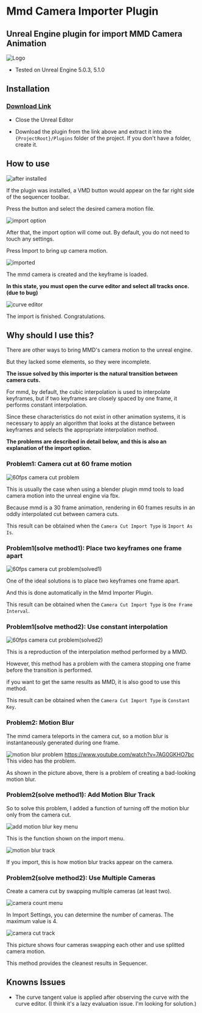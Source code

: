 # Mmd Camera Importer Plugin

## Unreal Engine plugin for import MMD Camera Animation

![Logo](Plugins/MMDCameraImporter/Resources/Icon128.png)

- Tested on Unreal Engine 5.0.3, 5.1.0

## Installation

### [Download Link](https://github.com/noname0310/UE-MMD-Camera-Importer/releases/download/v1.0.0/MMDCameraImporter_v1.0.0.zip)

- Close the Unreal Editor

- Download the plugin from the link above and extract it into the `{ProjectRoot}/Plugins` folder of the project. If you don't have a folder, create it.

## How to use

![after installed](docs/fig7.png)

If the plugin was installed, a VMD button would appear on the far right side of the sequencer toolbar.

Press the button and select the desired camera motion file.

![import option](docs/fig8.png)

After that, the import option will come out. By default, you do not need to touch any settings.

Press Import to bring up camera motion.

![imported](docs/fig9.png)

The mmd camera is created and the keyframe is loaded.

**In this state, you must open the curve editor and select all tracks once.(due to bug)**

![curve editor](docs/fig10.png)

The import is finished. Congratulations.

## Why should I use this?

There are other ways to bring MMD's camera motion to the unreal engine.

But they lacked some elements, so they were incomplete.

**The issue solved by this importer is the natural transition between camera cuts.**

For mmd, by default, the cubic interpolation is used to interpolate keyframes, but if two keyframes are closely spaced by one frame, it performs constant interpolation.

Since these characteristics do not exist in other animation systems, it is necessary to apply an algorithm that looks at the distance between keyframes and selects the appropriate interpolation method.

**The problems are described in detail below, and this is also an explanation of the import option.**

### Problem1: Camera cut at 60 frame motion

![60fps camera cut problem](docs/fig1.png)

This is usually the case when using a blender plugin mmd tools to load camera motion into the unreal engine via fbx.

Because mmd is a 30 frame animation, rendering in 60 frames results in an oddly interpolated cut between camera cuts.

This result can be obtained when the `Camera Cut Import Type` is `Import As Is`.

### Problem1(solve method1): Place two keyframes one frame apart

![60fps camera cut problem(solved1)](docs/fig2.png)

One of the ideal solutions is to place two keyframes one frame apart.

And this is done automatically in the Mmd Importer Plugin.

This result can be obtained when the `Camera Cut Import Type` is `One Frame Interval`.

### Problem1(solve method2): Use constant interpolation

![60fps camera cut problem(solved2)](docs/fig3.png)

This is a reproduction of the interpolation method performed by a MMD.

However, this method has a problem with the camera stopping one frame before the transition is performed.

if you want to get the same results as MMD, it is also good to use this method.

This result can be obtained when the `Camera Cut Import Type` is `Constant Key`.

### Problem2: Motion Blur

The mmd camera teleports in the camera cut, so a motion blur is instantaneously generated during one frame.

![motion blur problem](docs/fig4.png)
https://www.youtube.com/watch?v=7AG0GKHO7bc
This video has the problem.

As shown in the picture above, there is a problem of creating a bad-looking motion blur.

### Problem2(solve method1): Add Motion Blur Track

So to solve this problem, I added a function of turning off the motion blur only from the camera cut.

![add motion blur key menu](docs/fig5.png)

This is the function shown on the import menu.

![motion blur track](docs/fig6.png)

If you import, this is how motion blur tracks appear on the camera.

### Problem2(solve method2): Use Multiple Cameras

Create a camera cut by swapping multiple cameras (at least two).

![camera count menu](docs/fig11.png)

In Import Settings, you can determine the number of cameras. The maximum value is 4.

![camera cut track](docs/fig12.png)

This picture shows four cameras swapping each other and use splitted camera motion.

This method provides the cleanest results in Sequencer.

## Knowns Issues

- The curve tangent value is applied after observing the curve with the curve editor. (I think it's a lazy evaluation issue. I'm looking for solution.)
